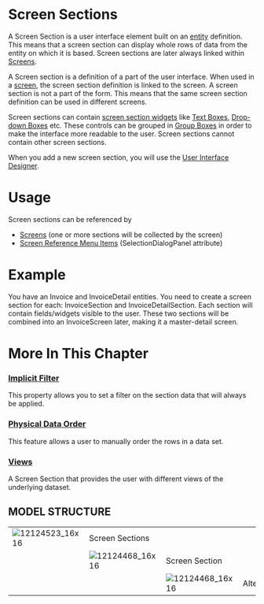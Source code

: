 # Screen Sections

A Screen Section is a user interface element built on an [entity](/t/Entities) definition. This means that a screen section can display whole rows of data from the entity on which it is based. Screen sections are later always linked within [Screens](/t/Screens).

A Screen section is a definition of a part of the user interface. When used in a [screen](/t/Screens), the screen section definition is linked to the screen. A screen section is not a part of the form. This means that the same screen section definition can be used in different screens.

Screen sections can contain [screen section widgets](/t/Screen-Section-Widgets) like [Text Boxes](/t/Textbox), [Drop-down Boxes](/t/Drop-down-Box) etc. These controls can be grouped in [Group Boxes](/t/Group-Box) in order to make the interface more readable to the user. Screen sections cannot contain other screen sections.

When you add a new screen section, you will use the [User Interface Designer](/t/User-Interface-Designer).

# Usage

Screen sections can be referenced by

-   [Screens](/t/Screens) (one or more sections will be collected by the screen)
-   [Screen Reference Menu Items](/t/Screen-Menu-Item) (SelectionDialogPanel attribute)

# Example

You have an Invoice and InvoiceDetail entities. You need to create a screen section for each: InvoiceSection and InvoiceDetailSection. Each section will contain fields/widgets visible to the user. These two sections will be combined into an InvoiceScreen later, making it a master-detail screen.

# More In This Chapter

### [Implicit Filter](/t/Implicit-Filter)

This property allows you to set a filter on the section data that will always be applied.

### [Physical Data Order](/t/Physical-Data-Order)

This feature allows a user to manually order the rows in a data set.

### [Views](/t/Views)

A Screen Section that provides the user with different views of the underlying dataset.

## MODEL STRUCTURE

|                      |                      |                      |             |
|----------------------|----------------------|----------------------|-------------|
| ![12124523_16x16](upload://a6K76LJ3ahMTTztoobGE1390j0O.png) | Screen Sections      |                      |             |
|                      | ![12124468_16x16](upload://rHyjGZzdqXiXnqM04EFOGi4T2Sl.png) | Screen Section       |             |
|                      |                      | ![12124468_16x16](upload://rHyjGZzdqXiXnqM04EFOGi4T2Sl.png) | Alternative |
